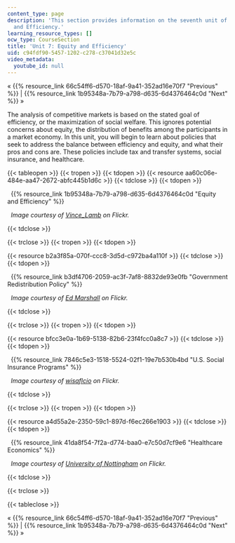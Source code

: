 ```yaml
---
content_type: page
description: 'This section provides information on the seventh unit of the course:  Equity
  and Efficiency.'
learning_resource_types: []
ocw_type: CourseSection
title: 'Unit 7: Equity and Efficiency'
uid: c94fdf90-5457-1202-c278-c37041d32e5c
video_metadata:
  youtube_id: null
---
```


« {{% resource_link 66c54ff6-d570-18af-9a41-352ad16e70f7 "Previous" %}} | {{% resource_link 1b95348a-7b79-a798-d635-6d4376464c0d "Next" %}} »

The analysis of competitive markets is based on the stated goal of efficiency, or the maximization of social welfare. This ignores potential concerns about equity, the distribution of benefits among the participants in a market economy. In this unit, you will begin to learn about policies that seek to address the balance between efficiency and equity, and what their pros and cons are. These policies include tax and transfer systems, social insurance, and healthcare.

{{< tableopen >}}
{{< tropen >}}
{{< tdopen >}}
{{< resource aa60c06e-484e-aa47-2672-abfc445b1d6c >}}
{{< tdclose >}}
{{< tdopen >}}


  {{% resource_link 1b95348a-7b79-a798-d635-6d4376464c0d "Equity and Efficiency" %}}

  _Image courtesy of [Vince\_Lamb](http://www.flickr.com/photos/22320444@N08/5477667267/) on Flickr._


{{< tdclose >}}

{{< trclose >}}
{{< tropen >}}
{{< tdopen >}}
  
{{< resource b2a3f85a-070f-ccc8-3d5d-c972ba4a110f >}}
{{< tdclose >}}
{{< tdopen >}}


  {{% resource_link b3df4706-2059-ac3f-7af8-8832de93e0fb "Government Redistribution Policy" %}}

  _Image courtesy of [Ed Marshall](http://www.flickr.com/photos/edward_marshall/4205363720/) on Flickr._


{{< tdclose >}}

{{< trclose >}}
{{< tropen >}}
{{< tdopen >}}
  
{{< resource bfcc3e0a-1b69-5138-82b6-23f4fcc0a8c7 >}}
{{< tdclose >}}
{{< tdopen >}}


  {{% resource_link 7846c5e3-1518-5524-02f1-19e7b530b4bd "U.S. Social Insurance Programs" %}}

  _Image courtesy of [wisaflcio](http://www.flickr.com/photos/wisaflcio/4911396314/) on Flickr._


{{< tdclose >}}

{{< trclose >}}
{{< tropen >}}
{{< tdopen >}}
  
{{< resource a4d55a2e-2350-59c1-897d-f6ec266e1903 >}}
{{< tdclose >}}
{{< tdopen >}}


  {{% resource_link 41da8f54-7f2a-d774-baa0-e7c50d7cf9e6 "Healthcare Economics" %}}

  _Image courtesy of [University of Nottingham](http://www.flickr.com/photos/uonottingham/6673322549/in/photostream/) on Flickr._


{{< tdclose >}}

{{< trclose >}}

{{< tableclose >}}

« {{% resource_link 66c54ff6-d570-18af-9a41-352ad16e70f7 "Previous" %}} | {{% resource_link 1b95348a-7b79-a798-d635-6d4376464c0d "Next" %}} »